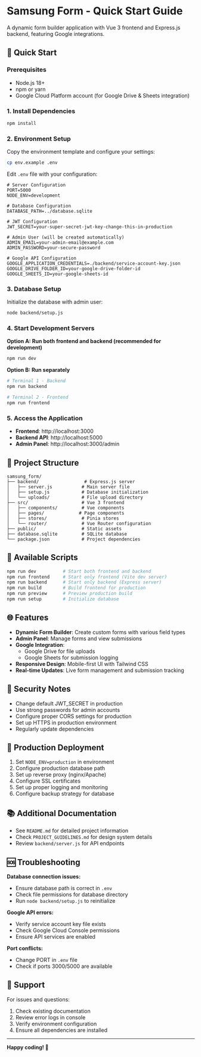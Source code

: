 # Samsung Form - Quick Start Guide

A dynamic form builder application with Vue 3 frontend and Express.js backend, featuring Google integrations.

## 🚀 Quick Start

### Prerequisites
- Node.js 18+ 
- npm or yarn
- Google Cloud Platform account (for Google Drive & Sheets integration)

### 1. Install Dependencies
```bash
npm install
```

### 2. Environment Setup
Copy the environment template and configure your settings:
```bash
cp env.example .env
```

Edit `.env` file with your configuration:
```env
# Server Configuration
PORT=5000
NODE_ENV=development

# Database Configuration
DATABASE_PATH=../database.sqlite

# JWT Configuration
JWT_SECRET=your-super-secret-jwt-key-change-this-in-production

# Admin User (will be created automatically)
ADMIN_EMAIL=your-admin-email@example.com
ADMIN_PASSWORD=your-secure-password

# Google API Configuration
GOOGLE_APPLICATION_CREDENTIALS=./backend/service-account-key.json
GOOGLE_DRIVE_FOLDER_ID=your-google-drive-folder-id
GOOGLE_SHEETS_ID=your-google-sheets-id
```

### 3. Database Setup
Initialize the database with admin user:
```bash
node backend/setup.js
```

### 4. Start Development Servers

**Option A: Run both frontend and backend (recommended for development)**
```bash
npm run dev
```

**Option B: Run separately**
```bash
# Terminal 1 - Backend
npm run backend

# Terminal 2 - Frontend  
npm run frontend
```

### 5. Access the Application
- **Frontend**: http://localhost:3000
- **Backend API**: http://localhost:5000
- **Admin Panel**: http://localhost:3000/admin

## 📁 Project Structure

```
samsung_form/
├── backend/                 # Express.js server
│   ├── server.js           # Main server file
│   ├── setup.js            # Database initialization
│   └── uploads/            # File upload directory
├── src/                    # Vue 3 frontend
│   ├── components/         # Vue components
│   ├── pages/             # Page components
│   ├── stores/             # Pinia stores
│   └── router/             # Vue Router configuration
├── public/                 # Static assets
├── database.sqlite         # SQLite database
└── package.json            # Project dependencies
```

## 🔧 Available Scripts

```bash
npm run dev          # Start both frontend and backend
npm run frontend     # Start only frontend (Vite dev server)
npm run backend      # Start only backend (Express server)
npm run build        # Build frontend for production
npm run preview      # Preview production build
npm run setup        # Initialize database
```

## 🌐 Features

- **Dynamic Form Builder**: Create custom forms with various field types
- **Admin Panel**: Manage forms and view submissions
- **Google Integration**: 
  - Google Drive for file uploads
  - Google Sheets for submission logging
- **Responsive Design**: Mobile-first UI with Tailwind CSS
- **Real-time Updates**: Live form management and submission tracking

## 🔐 Security Notes

- Change default JWT_SECRET in production
- Use strong passwords for admin accounts
- Configure proper CORS settings for production
- Set up HTTPS in production environment
- Regularly update dependencies

## 🚀 Production Deployment

1. Set `NODE_ENV=production` in environment
2. Configure production database path
3. Set up reverse proxy (nginx/Apache)
4. Configure SSL certificates
5. Set up proper logging and monitoring
6. Configure backup strategy for database

## 📚 Additional Documentation

- See `README.md` for detailed project information
- Check `PROJECT_GUIDELINES.md` for design system details
- Review `backend/server.js` for API endpoints

## 🆘 Troubleshooting

**Database connection issues:**
- Ensure database path is correct in `.env`
- Check file permissions for database directory
- Run `node backend/setup.js` to reinitialize

**Google API errors:**
- Verify service account key file exists
- Check Google Cloud Console permissions
- Ensure API services are enabled

**Port conflicts:**
- Change PORT in `.env` file
- Check if ports 3000/5000 are available

## 🤝 Support

For issues and questions:
1. Check existing documentation
2. Review error logs in console
3. Verify environment configuration
4. Ensure all dependencies are installed

---

**Happy coding! 🎉**
